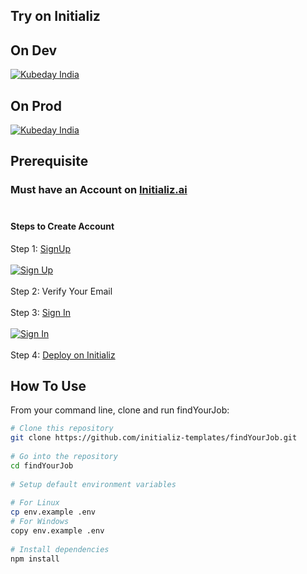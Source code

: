 ## Try on Initializ
 
## On Dev 
[![Kubeday India](https://res.cloudinary.com/daosik5yi/image/upload/f_auto,q_auto/pntsnjpa1sxbc2d02q9n)](https://console.dev.initializ.ai/create-app/?clone=https://github.com/initializ-templates/findYourJob&repo_name=findYourJob&description=♾️%20findYourJob%3A%20Your%20gateway%20to%20career%20success.%20Discover%20opportunities%2C%20connect%20with%20employers%2C%20and%20achieve%20your%20professional%20aspirations%20effortlessly&github=true)
 
## On Prod 
[![Kubeday India](https://res.cloudinary.com/daosik5yi/image/upload/f_auto,q_auto/pntsnjpa1sxbc2d02q9n)](https://console.initializ.ai/create-app/?clone=https://github.com/initializ-templates/findYourJob&repo_name=findYourJob&description=♾️%20findYourJob%3A%20Your%20gateway%20to%20career%20success.%20Discover%20opportunities%2C%20connect%20with%20employers%2C%20and%20achieve%20your%20professional%20aspirations%20effortlessly&github=true)
 
## Prerequisite 
### Must have an Account on [Initializ.ai](https://console.initializ.ai/register/)<br><br>
 
#### Steps to Create Account
Step 1: [SignUp](https://console.initializ.ai/register/) <br>
<br>[![Sign Up](https://res.cloudinary.com/dd4xje8fc/image/upload/v1717773727/image_1_eaxyhp.png)](https://console.initializ.ai/register/)<br><br>
Step 2: Verify Your Email<br><br>
Step 3: [Sign In](https://console.initializ.ai/login/) <br><br>[![Sign In](https://res.cloudinary.com/dd4xje8fc/image/upload/v1717773726/image_2_pi56ah.png)](https://console.initializ.ai/login/)<br><br>
Step 4: [Deploy on Initializ](https://console.initializ.ai/create-app/?clone=https://github.com/initializ-templates/findYourJob&repo_name=findYourJob&description=♾️%20findYourJob%3A%20Your%20gateway%20to%20career%20success.%20Discover%20opportunities%2C%20connect%20with%20employers%2C%20and%20achieve%20your%20professional%20aspirations%20effortlessly&github=true)
 
 
## How To Use
 
From your command line, clone and run findYourJob:
 
```bash
# Clone this repository
git clone https://github.com/initializ-templates/findYourJob.git
 
# Go into the repository
cd findYourJob
 
# Setup default environment variables
 
# For Linux
cp env.example .env
# For Windows
copy env.example .env
 
# Install dependencies
npm install
